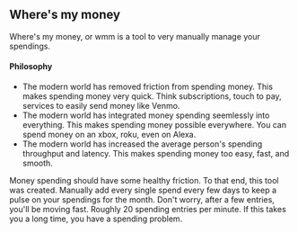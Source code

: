 
## Where's my money
Where's my money, or wmm is a tool to very manually manage your spendings.

#### Philosophy
- The modern world has removed friction from spending money. This makes spending money very quick. Think subscriptions, touch to pay, services to easily send money like Venmo.
- The modern world has integrated money spending seemlessly into everything. This makes spending money possible everywhere. You can spend money on an xbox, roku, even on Alexa.
- The modern world has increased the average person's spending throughput and latency. This makes spending money too easy, fast, and smooth. 



Money spending should have some healthy friction. To that end, this tool was created. 
Manually add every single spend every few days to keep a pulse on your spendings for the month. 
Don't worry, after a few entries, you'll be moving fast. Roughly 20 spending entries per minute. 
If this takes you a long time, you have a spending problem.

